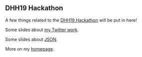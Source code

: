 
## DHH19 Hackathon

A few things related to the [DHH19 Hackathon](https://www.helsinki.fi/en/helsinki-centre-for-digital-humanities/helsinki-digital-humanities-hackathon) will be put in here!

Some slides about [my Twitter work](http://cc.oulu.fi/~scoats/DHH19_Coats.html).

Some slides about [JSON](https://stcoats.github.io/json.slides.html).

More on my [homepage](http://cc.oulu.fi/~scoats).
